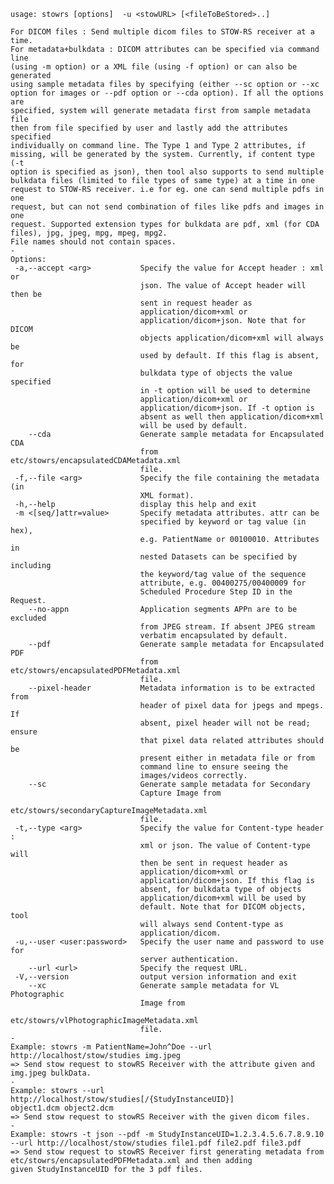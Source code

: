     usage: stowrs [options]  -u <stowURL> [<fileToBeStored>..]
    
    For DICOM files : Send multiple dicom files to STOW-RS receiver at a time.
    For metadata+bulkdata : DICOM attributes can be specified via command line
    (using -m option) or a XML file (using -f option) or can also be generated
    using sample metadata files by specifying (either --sc option or --xc
    option for images or --pdf option or --cda option). If all the options are
    specified, system will generate metadata first from sample metadata file
    then from file specified by user and lastly add the attributes specified
    individually on command line. The Type 1 and Type 2 attributes, if
    missing, will be generated by the system. Currently, if content type (-t
    option is specified as json), then tool also supports to send multiple
    bulkdata files (limited to file types of same type) at a time in one
    request to STOW-RS receiver. i.e for eg. one can send multiple pdfs in one
    request, but can not send combination of files like pdfs and images in one
    request. Supported extension types for bulkdata are pdf, xml (for CDA
    files), jpg, jpeg, mpg, mpeg, mpg2.
    File names should not contain spaces.
    -
    Options:
     -a,--accept <arg>           Specify the value for Accept header : xml or
                                 json. The value of Accept header will then be
                                 sent in request header as
                                 application/dicom+xml or
                                 application/dicom+json. Note that for DICOM
                                 objects application/dicom+xml will always be
                                 used by default. If this flag is absent, for
                                 bulkdata type of objects the value specified
                                 in -t option will be used to determine
                                 application/dicom+xml or
                                 application/dicom+json. If -t option is
                                 absent as well then application/dicom+xml
                                 will be used by default.
        --cda                    Generate sample metadata for Encapsulated CDA
                                 from etc/stowrs/encapsulatedCDAMetadata.xml
                                 file.
     -f,--file <arg>             Specify the file containing the metadata (in
                                 XML format).
     -h,--help                   display this help and exit
     -m <[seq/]attr=value>       Specify metadata attributes. attr can be
                                 specified by keyword or tag value (in hex),
                                 e.g. PatientName or 00100010. Attributes in
                                 nested Datasets can be specified by including
                                 the keyword/tag value of the sequence
                                 attribute, e.g. 00400275/00400009 for
                                 Scheduled Procedure Step ID in the Request.
        --no-appn                Application segments APPn are to be excluded
                                 from JPEG stream. If absent JPEG stream
                                 verbatim encapsulated by default.
        --pdf                    Generate sample metadata for Encapsulated PDF
                                 from etc/stowrs/encapsulatedPDFMetadata.xml
                                 file.
        --pixel-header           Metadata information is to be extracted from
                                 header of pixel data for jpegs and mpegs. If
                                 absent, pixel header will not be read; ensure
                                 that pixel data related attributes should be
                                 present either in metadata file or from
                                 command line to ensure seeing the
                                 images/videos correctly.
        --sc                     Generate sample metadata for Secondary
                                 Capture Image from
                                 etc/stowrs/secondaryCaptureImageMetadata.xml
                                 file.
     -t,--type <arg>             Specify the value for Content-type header :
                                 xml or json. The value of Content-type will
                                 then be sent in request header as
                                 application/dicom+xml or
                                 application/dicom+json. If this flag is
                                 absent, for bulkdata type of objects
                                 application/dicom+xml will be used by
                                 default. Note that for DICOM objects, tool
                                 will always send Content-type as
                                 application/dicom.
     -u,--user <user:password>   Specify the user name and password to use for
                                 server authentication.
        --url <url>              Specify the request URL.
     -V,--version                output version information and exit
        --xc                     Generate sample metadata for VL Photographic
                                 Image from
                                 etc/stowrs/vlPhotographicImageMetadata.xml
                                 file.
    -
    Example: stowrs -m PatientName=John^Doe --url
    http://localhost/stow/studies img.jpeg
    => Send stow request to stowRS Receiver with the attribute given and
    img.jpeg bulkData.
    -
    Example: stowrs --url http://localhost/stow/studies[/{StudyInstanceUID}]
    object1.dcm object2.dcm
    => Send stow request to stowRS Receiver with the given dicom files.
    -
    Example: stowrs -t json --pdf -m StudyInstanceUID=1.2.3.4.5.6.7.8.9.10
    --url http://localhost/stow/studies file1.pdf file2.pdf file3.pdf
    => Send stow request to stowRS Receiver first generating metadata from
    etc/stowrs/encapsulatedPDFMetadata.xml and then adding
    given StudyInstanceUID for the 3 pdf files.